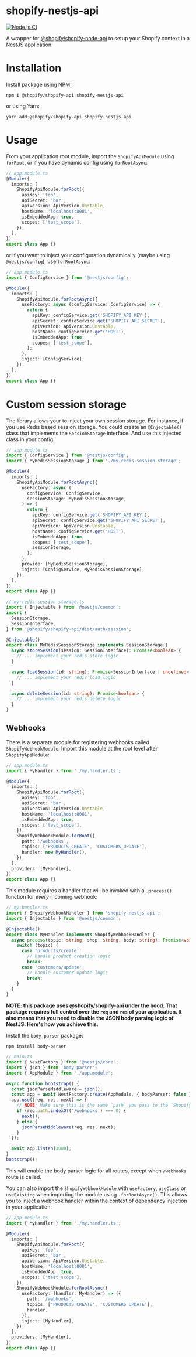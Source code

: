 # shopify-nestjs-api

[![Node.js CI](https://github.com/tolgap/shopify-nestjs-api/actions/workflows/node.js.yml/badge.svg)](https://github.com/tolgap/shopify-nestjs-api/actions/workflows/node.js.yml)

A wrapper for [@shopify/shopify-node-api](https://github.com/Shopify/shopify-node-api) to setup your Shopify context in a NestJS application.

# Installation

Install package using NPM:

```
npm i @shopify/shopify-api shopify-nestjs-api
```

or using Yarn:

```
yarn add @shopify/shopify-api shopify-nestjs-api
```

# Usage

From your application root module, import the `ShopifyApiModule` using `forRoot`, or if you have dynamic config using `forRootAsync`:

```ts
// app.module.ts
@Module({
  imports: [
    ShopifyApiModule.forRoot({
      apiKey: 'foo',
      apiSecret: 'bar',
      apiVersion: ApiVersion.Unstable,
      hostName: 'localhost:8081',
      isEmbeddedApp: true,
      scopes: ['test_scope'],
    }),
  ],
})
export class App {}
```

or if you want to inject your configuration dynamically (maybe using `@nestjs/config`), use `forRootAsync`:

```ts
// app.module.ts
import { ConfigService } from '@nestjs/config';

@Module({
  imports: [
    ShopifyApiModule.forRootAsync({
      useFactory: async (configService: ConfigService) => {
        return {
          apiKey: configService.get('SHOPIFY_API_KEY'),
          apiSecret: configService.get('SHOPIFY_API_SECRET'),
          apiVersion: ApiVersion.Unstable,
          hostName: configService.get('HOST'),
          isEmbeddedApp: true,
          scopes: ['test_scope'],
        };
      },
      inject: [ConfigService],
    }),
  ],
})
export class App {}
```

# Custom session storage

The library allows your to inject your own session storage. For instance, if you use Redis based session storage. You could create an `@Injectable()` class that implements the `SessionStorage` interface. And use this injected class in your config:

```ts
// app.module.ts
import { ConfigService } from '@nestjs/config';
import { MyRedisSessionStorage } from './my-redis-session-storage';

@Module({
  imports: [
    ShopifyApiModule.forRootAsync({
      useFactory: async (
        configService: ConfigService,
        sessionStorage: MyRedisSessionStorage,
      ) => {
        return {
          apiKey: configService.get('SHOPIFY_API_KEY'),
          apiSecret: configService.get('SHOPIFY_API_SECRET'),
          apiVersion: ApiVersion.Unstable,
          hostName: configService.get('HOST'),
          isEmbeddedApp: true,
          scopes: ['test_scope'],
          sessionStorage,
        };
      },
      provide: [MyRedisSessionStorage],
      inject: [ConfigService, MyRedisSessionStorage],
    }),
  ],
})
export class App {}
```

```ts
// my-redis-session-storage.ts
import { Injectable } from '@nestjs/common';
import {
  SessionStorage,
  SessionInterface,
} from '@shopify/shopify-api/dist/auth/session';

@Injectable()
export class MyRedisSessionStorage implements SessionStorage {
  async storeSession(session: SessionInterface): Promise<boolean> {
    // ... implement your redis store logic
  }

  async loadSession(id: string): Promise<SessionInterface | undefined> {
    // ... implement your redis load logic
  }

  async deleteSession(id: string): Promise<boolean> {
    // ... implement your redis delete logic
  }
}
```

## Webhooks

There is a separate module for registering webhooks called `ShopifyWebhookModule`. Import this module at the root level after `ShopifyApiModule`:

```ts
// app.module.ts
import { MyHandler } from './my.handler.ts';

@Module({
  imports: [
    ShopifyApiModule.forRoot({
      apiKey: 'foo',
      apiSecret: 'bar',
      apiVersion: ApiVersion.Unstable,
      hostName: 'localhost:8081',
      isEmbeddedApp: true,
      scopes: ['test_scope'],
    }),
    ShopifyWebhookModule.forRoot({
      path: '/webhooks',
      topics: ['PRODUCTS_CREATE', 'CUSTOMERS_UPDATE'],
      handler: new MyHandler(),
    }),
  ],
  providers: [MyHandler],
})
export class App {}
```

This module requires a handler that will be invoked with a `.process()` function for _every_ incoming webhook:

```ts
// my.handler.ts
import { ShopifyWebhookHandler } from 'shopify-nestjs-api';
import { Injectable } from '@nestjs/common';

@Injectable()
export class MyHandler implements ShopifyWebhookHandler {
  async process(topic: string, shop: string, body: string): Promise<void> {
    switch (topic) {
      case 'products/create':
        // handle product creation logic
        break;
      case 'customers/update':
        // handle customer update logic
        break;
    }
  }
}
```

**NOTE: this package uses @shopify/shopify-api under the hood. That package requires full control over the `req` and `res` of your application. It also means that you need to disable the JSON body parsing logic of NestJS. Here's how you achieve this:**

Install the `body-parser` package:

```
npm install body-parser
```

```ts
// main.ts
import { NestFactory } from '@nestjs/core';
import { json } from 'body-parser';
import { AppModule } from './app.module';

async function bootstrap() {
  const jsonParseMiddleware = json();
  const app = await NestFactory.create(AppModule, { bodyParser: false });
  app.use((req, res, next) => {
    // NOTE: Make sure this is the same `path` you pass to the `ShopifyWebhookModule`.
    if (req.path.indexOf('/webhooks') === 0) {
      next();
    } else {
      jsonParseMiddleware(req, res, next);
    }
  });

  await app.listen(3000);
}
bootstrap();
```

This will enable the body parser logic for all routes, except when `/webhooks` route is called.

You can also import the `ShopifyWebhookModule` with `useFactory`, `useClass` or `useExisting` when importing the module using `.forRootAsync()`. This allows you to inject a webhook handler within the context of dependency injection in your application:

```ts
// app.module.ts
import { MyHandler } from './my.handler.ts';

@Module({
  imports: [
    ShopifyApiModule.forRoot({
      apiKey: 'foo',
      apiSecret: 'bar',
      apiVersion: ApiVersion.Unstable,
      hostName: 'localhost:8081',
      isEmbeddedApp: true,
      scopes: ['test_scope'],
    }),
    ShopifyWebhookModule.forRootAsync({
      useFactory: (handler: MyHandler) => ({
        path: '/webhooks',
        topics: ['PRODUCTS_CREATE', 'CUSTOMERS_UPDATE'],
        handler,
      }),
      inject: [MyHandler],
    }),
  ],
  providers: [MyHandler],
})
export class App {}
```
